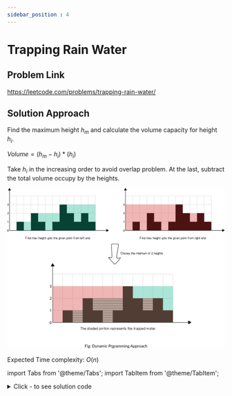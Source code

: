 ```yaml
---
sidebar_position : 4
---
```



# Trapping Rain Water

## Problem Link
https://leetcode.com/problems/trapping-rain-water/

## Solution Approach
Find the maximum height $h_m$ and calculate the volume capacity for height $h_i$.

$Volume = (h_m - h_i)*(h_i)$

Take $h_i$ in the increasing order to avoid overlap problem.
At the last, subtract the total volume occupy by the heights.

![tapping_rain_water](/img/trapping_rain_water.png "trappig_rain_water")

Expected Time complexity: $O(n)$


import Tabs from '@theme/Tabs';
import TabItem from '@theme/TabItem';

<details><summary>Click - to see solution code</summary>

<Tabs>
<TabItem value="cpp" label="C++">

```cpp
class Solution {
public:
    int trap(vector<int>& height) {
        int n = height.size();
        int ans = 0, sm = height[0];
        int mx = height[0], indx = 0;
        for (int i = 1; i < n; i++) {
            sm += height[i];
            if (mx < height[i]) {
                mx = height[i];
                indx = i;
            }
        }
        mx = 0;
        ans = height[indx];
        for (int i = 0; i < indx; i++) {
            if (mx < height[i]) {
                ans += (indx - i) * (height[i] - mx);
                mx = height[i];
            }
        }
        mx = 0;
        for (int i = n - 1; i > indx; i--) {
            if (mx < height[i]) {
                ans += (i - indx) * (height[i] - mx);
                mx = height[i];
            }
        }
        return ans - sm;

    }
};   
```
</TabItem>
</Tabs>

</details>